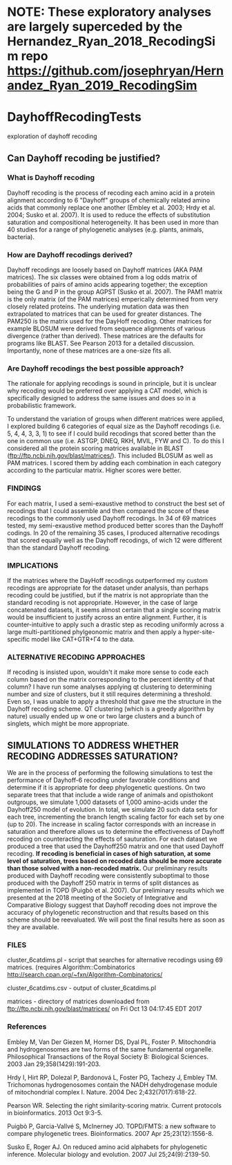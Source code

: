 # NOTE: These exploratory analyses are largely superceded by the Hernandez_Ryan_2018_RecodingSim repo https://github.com/josephryan/Hernandez_Ryan_2019_RecodingSim

# DayhoffRecodingTests
exploration of dayhoff recoding

## Can Dayhoff recoding be justified?

### What is Dayhoff recoding

Dayhoff recoding is the process of recoding each amino acid in a protein alignment according to 6 "Dayhoff" groups of chemically related amino acids that commonly replace one another (Embley et al. 2003; Hrdy et al. 2004; Susko et al. 2007). It is used to reduce the effects of substitution saturation and compositional heterogeneity. It has been used in more than 40 studies for a range of phylogenetic analyses (e.g. plants, animals, bacteria). 

### How are Dayhoff recodings derived?

Dayhoff recodings are loosely based on Dayhoff matrices (AKA PAM matrices). The six classes were obtained from a log odds matrix of probabilities of pairs of amino acids appearing together; the exception being the G and P in the group AGPST (Susko et al. 2007). The PAM1 matrix is the only matrix (of the PAM matrices) emperically determined from very closely related proteins. The underlying mutation data was then extrapolated to matrices that can be used for greater distances. The PAM250 is the matrix used for the DayHoff recoding. Other matrices for example BLOSUM were derived from sequence alignments of various divergence (rather than derived). These matrices are the defaults for programs like BLAST. See Pearson 2013 for a detailed discussion. Importantly, none of these matrices are a one-size fits all.

### Are Dayhoff recodings the best possible approach?

The rationale for applying recodings is sound in principle, but it is unclear why recoding would be preferred over applying a CAT model, which is specifically designed to address the same issues and does so in a probabilistic framework. 

To understand the variation of groups when different matrices were applied, I explored building 6 categories of equal size as the Dayhoff recodings (i.e. 5, 4, 4, 3, 3, 1) to see if I could build recodings that scored better than the one in common use (i.e. ASTGP, DNEQ, RKH, MVIL, FYW and C). To do this I considered all the protein scoring matrices available in BLAST (ftp://ftp.ncbi.nih.gov/blast/matrices/). This included BLOSUM as well as PAM matrices.  I scored them by adding each combination in each category according to the particular matrix.  Higher scores were better.

### FINDINGS

For each matrix, I used a semi-exaustive method to construct the best set of recodings that I could assemble and then compared the score of these recodings to the commonly used Dayhoff recodings. In 34 of 69 matrices tested, my semi-exaustive method produced better scores than the Dayhoff codings. In 20 of the remaining 35 cases, I produced alternative recodings that scored equally well as the Dayhoff recodings, of wich 12 were different than the standard Dayhoff recoding. 

### IMPLICATIONS

If the matrices where the DayHoff recodings outperformed my custom recodings are appropriate for the dataset under analysis, than perhaps recoding could be justified, but if the matrix is not appropriate than the standard recoding is not appropriate.  However, in the case of large concatenated datasets, it seems almost certain that a single scoring matrix would be insufficient to justify across an entire alignment. Further, it is counter-intuitive to apply such a drastic step as recoding uniformly across a large multi-partitioned phylgeonomic matrix and then apply a hyper-site-specific model like CAT+GTR+Г4 to the data.

### ALTERNATIVE RECODING APPROACHES

If recoding is insisted upon, wouldn't it make more sense to code each column based on the matrix corresponding to the percent identity of that column? I have run some analyses applying qt clustering to determining number and size of clusters, but it still requires determining a threshold. Even so, I was unable to apply a threshold that gave me the structure in the Dayhoff recoding scheme. QT clustering (which is a greedy algorithm by nature) usually ended up w one or two large clusters and a bunch of singlets, which might be more appropriate. 

## SIMULATIONS TO ADDRESS WHETHER RECODING ADDRESSES SATURATION?

We are in the process of performing the following simulations to test the performance of Dayhoff-6 recoding under favorable conditions and determine if it is appropriate for deep phylogenetic questions. On two separate trees that that include a wide range of animals and opisthokont outgroups, we simulate 1,000 datasets of 1,000 amino-acids under the Dayhoff250 model of evolution. In total, we simulate 20 such data sets for each tree, incrementing the branch length scaling factor for each set by one (up to 20). The increase in scaling factor corresponds with an increase in saturation and therefore allows us to determine the effectiveness of Dayhoff recoding on counteracting the effects of sauturation. For each dataset we produced a tree that used the Dayhoff250 matrix and one that used Dayhoff recoding. **If recoding is beneficial in cases of high saturation, at some level of saturation, trees based on recoded data should be more accurate  than those solved with a non-recoded matrix.** Our preliminary results produced with Dayhoff recoding were consistently suboptimal to those produced with the Dayhoff 250 matrix in terms of split distances as implemented in TOPD (Puigbò et al. 2007). Our preliminary results which we presented at the 2018 meeting of the Society of Integrative and Comparative Biology suggest that Dayhoff recoding does not improve the accuracy of phylogenetic reconstruction and that results based on this scheme should be reevaluated. We will post the final results here as soon as they are available.

### FILES 

cluster_6catdims.pl - script that searches for alternative recodings using 69 matrices.  (requires Algorithm::Combinatorics  
http://search.cpan.org/~fxn/Algorithm-Combinatorics/

cluster_6catdims.csv - output of cluster_6catdims.pl

matrices - directory of matrices downloaded from ftp://ftp.ncbi.nih.gov/blast/matrices/ on Fri Oct 13 04:17:45 EDT 2017

### References

Embley M, Van Der Giezen M, Horner DS, Dyal PL, Foster P. Mitochondria and hydrogenosomes are two forms of the same fundamental organelle. Philosophical Transactions of the Royal Society B: Biological Sciences. 2003 Jan 29;358(1429):191-203.

Hrdy I, Hirt RP, Dolezal P, Bardonová L, Foster PG, Tachezy J, Embley TM. Trichomonas hydrogenosomes contain the NADH dehydrogenase module of mitochondrial complex I. Nature. 2004 Dec 2;432(7017):618-22.

Pearson WR. Selecting the right similarity‐scoring matrix. Current protocols in bioinformatics. 2013 Oct 9:3-5.

Puigbò P, Garcia-Vallvé S, McInerney JO. TOPD/FMTS: a new software to compare phylogenetic trees. Bioinformatics. 2007 Apr 25;23(12):1556-8.

Susko E, Roger AJ. On reduced amino acid alphabets for phylogenetic inference. Molecular biology and evolution. 2007 Jul 25;24(9):2139-50.
